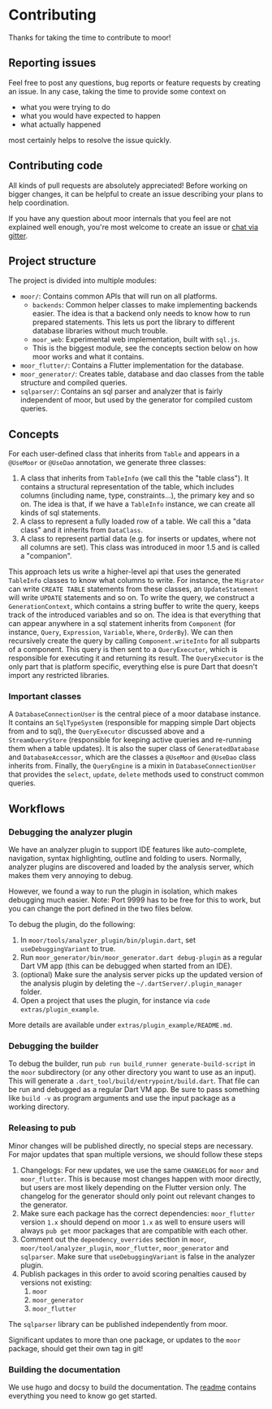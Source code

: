 # Contributing

Thanks for taking the time to contribute to moor!

## Reporting issues
Feel free to post any questions, bug reports or feature requests by creating an issue.
In any case, taking the time to provide some context on
- what you were trying to do
- what you would have expected to happen
- what actually happened

most certainly helps to resolve the issue quickly.

## Contributing code
All kinds of pull requests are absolutely appreciated! Before working on bigger changes, it
can be helpful to create an issue describing your plans to help coordination.

If you have any question about moor internals that you feel are not explained well enough,
you're most welcome to create an issue or [chat via gitter](http://gitter.im/simolus3).

## Project structure
The project is divided into multiple modules:

- `moor/`: Contains common APIs that will run on all platforms.
  - `backends`: Common helper classes to make implementing backends easier. The idea is that a
  backend only needs to know how to run prepared statements. This lets us port the library to
  different database libraries without much trouble.
  - `moor_web`: Experimental web implementation, built with `sql.js`.
  - This is the biggest module, see the concepts section below on how moor works and what it
    contains.
- `moor_flutter/`: Contains a Flutter implementation for the database.
- `moor_generator/`: Creates table, database and dao classes from the table structure and
   compiled queries.
- `sqlparser/`: Contains an sql parser and analyzer that is fairly independent of moor,
  but used by the generator for compiled custom queries.

## Concepts
For each user-defined class that inherits from `Table` and appears in a `@UseMoor` or `@UseDao` annotation,
we generate three classes:

1. A class that inherits from `TableInfo` (we call this the "table class"). It contains a structural representation
   of the table, which includes columns (including name, type, constraints...), the primary key and so on. The idea is
   that, if we have a `TableInfo` instance, we can create all kinds of sql statements.
2. A class to represent a fully loaded row of a table. We call this a "data class" and it inherits from `DataClass`.
3. A class to represent partial data (e.g. for inserts or updates, where not all columns are set). This class was
   introduced in moor 1.5 and is called a "companion".

This approach lets us write a higher-level api that uses the generated `TableInfo` classes to know what columns to 
write. For instance, the `Migrator` can write `CREATE TABLE` statements from these classes, an `UpdateStatement` will
write `UPDATE` statements and so on. To write the query, we construct a `GenerationContext`, which contains a string
buffer to write the query, keeps track of the introduced variables and so on. The idea is that everything that can
appear anywhere in a sql statement inherits from `Component` (for instance, `Query`, `Expression`, `Variable`, `Where`,
`OrderBy`). We can then recursively create the query by calling `Component.writeInto` for all subparts of a component.
This query is then sent to a `QueryExecutor`, which is responsible for executing it and returning its result. The
`QueryExecutor` is the only part that is platform specific, everything else is pure Dart that doesn't import any
restricted libraries.

### Important classes
A `DatabaseConnectionUser` is the central piece of a moor database instance. It contains an `SqlTypeSystem` (responsible
for mapping simple Dart objects from and to sql), the `QueryExecutor` discussed above and a `StreamQueryStore` 
(responsible for keeping active queries and re-running them when a table updates). It is also the super class of
`GeneratedDatabase` and `DatabaseAccessor`, which are the classes a `@UseMoor` and `@UseDao` class inherits from.
Finally, the `QueryEngine` is a mixin in `DatabaseConnectionUser` that provides the `select`, `update`, `delete` methods
used to construct common queries.

## Workflows

### Debugging the analyzer plugin

We have an analyzer plugin to support IDE features like auto-complete, navigation, syntax
highlighting, outline and folding to users. Normally, analyzer plugins are discovered and
loaded by the analysis server, which makes them very annoying to debug.

However, we found a way to run the plugin in isolation, which makes debugging much easier.
Note: Port 9999 has to be free for this to work, but you can change the
port defined in the two files below.

To debug the plugin, do the following:
1. In `moor/tools/analyzer_plugin/bin/plugin.dart`, set `useDebuggingVariant` to true.
2. Run `moor_generator/bin/moor_generator.dart debug-plugin` as a regular Dart VM app
   (this can be debugged when started from an IDE).
3. (optional) Make sure the analysis server picks up the updated version of the analysis
   plugin by deleting the `~/.dartServer/.plugin_manager` folder.
4. Open a project that uses the plugin, for instance via `code extras/plugin_example`.

More details are available under `extras/plugin_example/README.md`.

### Debugging the builder

To debug the builder, run `pub run build_runner generate-build-script` in the `moor`
subdirectory (or any other directory you want to use as an input). This will generate
a `.dart_tool/build/entrypoint/build.dart`. That file can be run and debugged as a
regular Dart VM app. Be sure to pass something like `build -v` as program arguments
and use the input package as a working directory.

### Releasing to pub
Minor changes will be published directly, no special steps are necessary. For major
updates that span multiple versions, we should follow these steps

1. Changelogs: For new updates, we use the same `CHANGELOG` for `moor` and `moor_flutter`. This
   is because most changes happen with moor directly, but users are most likely depending on the
   Flutter version only. The changelog for the generator should only point out relevant changes to
   the generator.
2. Make sure each package has the correct dependencies: `moor_flutter` version `1.x` should depend
   on moor `1.x` as well to ensure users will always `pub get` moor packages that are compatible
   with each other.
3. Comment out the `dependency_overrides` section in `moor`, `moor/tool/analyzer_plugin`, `moor_flutter`,
   `moor_generator` and `sqlparser`. Make sure that `useDebuggingVariant` is false in the
   analyzer plugin.
4. Publish packages in this order to avoid scoring penalties caused by versions not existing:
   1. `moor`
   2. `moor_generator`
   3. `moor_flutter`
 
The `sqlparser` library can be published independently from moor.

Significant updates to more than one package, or updates to the `moor` package, should get
their own tag in git!

### Building the documentation
We use hugo and docsy to build the documentation. The [readme](docs/README.md) contains everything
you need to know go get started.